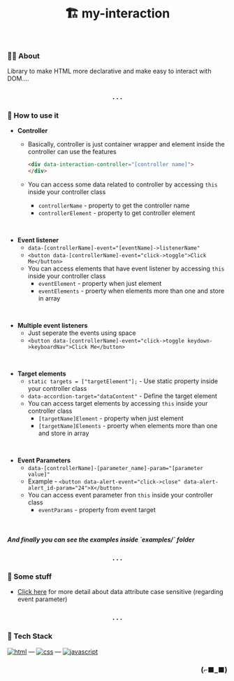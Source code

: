 <h1 align="center">🏗️ my-interaction</h1>

<br>

### 👨‍💻 About

Library to make HTML more declarative and make easy to interact with DOM....

<h3 align="center">. . .</h3>

### 🧩 How to use it

- **Controller**
	* Basically, controller is just container wrapper and element inside the controller can use the features

		```html
		<div data-interaction-controller="[controller name]">
		</div>
		```

	* You can access some data related to controller by accessing `this` inside your controller class
		* `controllerName` - property to get the controller name
		* `controllerElement` - property to get controller element

<br>

- **Event listener**
   * `data-[controllerName]-event="[eventName]->listenerName"`
	* `<button data-[controllerName]-event="click->toggle">Click Me</button>`
	* You can access elements that have event listener by accessing `this` inside your controller class
		* `eventElement` - property when just element
		* `eventElements` - proerty when elements more than one and store in array

<br>

- **Multiple event listeners**
	* Just seperate the events using space
	* `<button data-[controllerName]-event="click->toggle keydown->keyboardNav">Click Me</button>`

<br>

- **Target elements**
	* `static targets = ["targetElement"];` - Use static property inside your controller class
	* `data-accordion-target="dataContent"` - Define the target element
	* You can access target elements by accessing `this` inside your controller class
		* `[targetName]Element` - property when just element
		* `[targetName]Elements` - proerty when elements more than one and store in array

<br>

- **Event Parameters**
	* `data-[controllerName]-[parameter_name]-param="[parameter value]"`
	* Example - `<button data-alert-event="click->close" data-alert-alert_id-param="24">X</button>`
	* You can access event parameter fron `this` inside your controller class
		* `eventParams` - property from event target

<br>

<h5>And finally you can see the examples inside `examples/` folder</h5>

<h3 align="center">. . .</h3>

### 📝 Some stuff

-  [Click here](https://stackoverflow.com/questions/29118825/attributes-nodename-of-elements-become-lowercase-automatically) for more detail about data attribute case sensitive (regarding event parameter)

<h3 align="center">. . .</h3>

### 🧰 Tech Stack

[<img alt="html" src="https://img.shields.io/badge/HTML-239120?style=for-the-badge&logo=html5&logoColor=white" />](https://developer.mozilla.org/en-US/docs/Web/HTML) —
[<img alt="css" src="https://img.shields.io/badge/CSS-1572B6?style=for-the-badge&logo=css3&logoColor=white" />](https://developer.mozilla.org/en-US/docs/Web/CSS) —
[<img alt="javascript" src="https://img.shields.io/badge/JavaScript-323330?style=for-the-badge&logo=javascript&logoColor=F7DF1E" />](https://developer.mozilla.org/en-US/docs/Web/javascript)

<h3 align="right">(⌐■_■)</h3>
